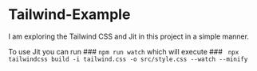 # Tailwind-Example

I am exploring the Tailwind CSS and Jit in this project in a simple manner.

To use Jit you can run ### `npm run watch` which will execute ### ` npx tailwindcss build -i tailwind.css -o src/style.css --watch --minify`
